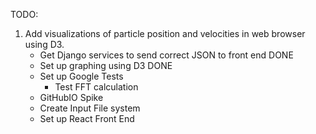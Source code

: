 TODO:

1. Add visualizations of particle position and velocities in web browser using D3.
    - Get Django services to send correct JSON to front end DONE
    - Set up graphing using D3
    DONE
    - Set up Google Tests
        - Test FFT calculation
    - GitHubIO Spike
    - Create Input File system
    - Set up React Front End


    

